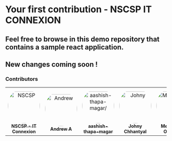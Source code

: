 # Your first contribution - NSCSP IT CONNEXION

## Feel free to browse in this demo repository that contains a sample react application. 

## New changes coming soon !





### Contributors

<table>
<tr>
    <td align="center" style="word-wrap: break-word; width: 150.0; height: 150.0">
        <a href=https://github.com/nscsp-it>
            <img src=https://avatars.githubusercontent.com/u/91425211?v=4 width="100;"  style="border-radius:50%;align-items:center;justify-content:center;overflow:hidden;padding-top:10px" alt=NSCSP - IT Connexion/>
            <br />
            <sub style="font-size:14px"><b>NSCSP - IT Connexion</b></sub>
        </a>
    </td>
    <td align="center" style="word-wrap: break-word; width: 150.0; height: 150.0">
        <a href=https://github.com/t-rhex>
            <img src=https://avatars.githubusercontent.com/u/44456213?v=4 width="100;"  style="border-radius:50%;align-items:center;justify-content:center;overflow:hidden;padding-top:10px" alt=Andrew A/>
            <br />
            <sub style="font-size:14px"><b>Andrew A</b></sub>
        </a>
    </td>
    <td align="center" style="word-wrap: break-word; width: 150.0; height: 150.0">
        <a href=https://github.com/aashish-thapa-magar>
            <img src=https://avatars.githubusercontent.com/u/90067351?v=4 width="100;"  style="border-radius:50%;align-items:center;justify-content:center;overflow:hidden;padding-top:10px" alt=aashish-thapa-magar/>
            <br />
            <sub style="font-size:14px"><b>aashish-thapa-magar</b></sub>
        </a>
    </td>
    <td align="center" style="word-wrap: break-word; width: 150.0; height: 150.0">
        <a href=https://github.com/johnychhantyal2>
            <img src=https://avatars.githubusercontent.com/u/91146544?v=4 width="100;"  style="border-radius:50%;align-items:center;justify-content:center;overflow:hidden;padding-top:10px" alt=Johny Chhantyal/>
            <br />
            <sub style="font-size:14px"><b>Johny Chhantyal</b></sub>
        </a>
    </td>
    <td align="center" style="word-wrap: break-word; width: 150.0; height: 150.0">
        <a href=https://github.com/Meleyotan>
            <img src=https://avatars.githubusercontent.com/u/65684272?s=40&v=4 width="100;"  style="border-radius:50%;align-items:center;justify-content:center;overflow:hidden;padding-top:10px" alt=Meleyotan Oyeleke/>
            <br />
            <sub style="font-size:14px"><b>Meleyotan Oyeleke</b></sub>
        </a>
    </td>
</tr>
</table>


